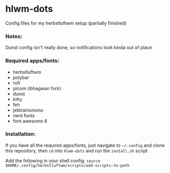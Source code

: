 # hlwm-dots
Config files for my herbstluftwm setup (partially finished)

### Notes:

Dunst config isn't really done, so notifications look kinda out of place

### Required apps/fonts:

- herbstluftwm
- polybar
- rofi
- picom (ibhagwan fork)
- dunst
- kitty
- feh
- jetbrainsmono
- nerd fonts
- font awesome 6

### Installation:

If you have all the required apps/fonts, just navigate to `~/.config` and clone this repository, then `cd` into `hlwm-dots` and run the `install.sh` script

Add the following in your shell config: `source $HOME/.config/herbstluftwm/scripts/add-scripts-to-path`
